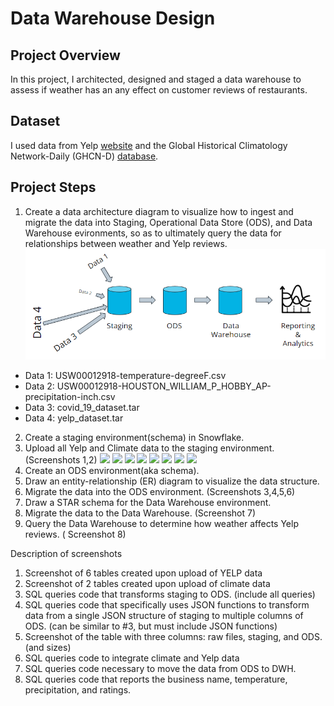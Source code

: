 # Data Warehouse Design

## Project Overview
In this project, I architected, designed and staged a data warehouse to assess if weather has an any effect on customer reviews of restaurants.

## Dataset
I used data from Yelp [website](https://www.yelp.com/dataset/download) and the Global Historical Climatology Network-Daily (GHCN-D) [database](https://crt-climate-explorer.nemac.org/).

## Project Steps
1.	Create a data architecture diagram to visualize how to ingest and migrate the data into Staging, Operational Data Store (ODS), and Data Warehouse evironments, so as to ultimately query the data for relationships between weather and Yelp reviews.
![](architefture.png)
- Data 1: USW00012918-temperature-degreeF.csv
- Data 2: USW00012918-HOUSTON_WILLIAM_P_HOBBY_AP-precipitation-inch.csv
- Data 3: covid_19_dataset.tar
- Data 4: yelp_dataset.tar
2.	Create a staging environment(schema) in Snowflake.
3.	Upload all Yelp and Climate data to the staging environment. (Screenshots 1,2)
![](temperature.png)
![](precipitation.png)
![](covid.png)
![](business.png)
![](tip.png)
![](checkin.png)
![](user.png)
![](review.png)
4.	Create an ODS environment(aka schema).
5.	Draw an entity-relationship (ER) diagram to visualize the data structure.
6.	Migrate the data into the ODS environment. (Screenshots 3,4,5,6)
7.	Draw a STAR schema for the Data Warehouse environment.
8.	Migrate the data to the Data Warehouse. (Screenshot 7)
9.	Query the Data Warehouse to determine how weather affects Yelp reviews. ( Screenshot 8)

Description of screenshots
1.	Screenshot of 6 tables created upon upload of YELP data
2.	Screenshot of 2 tables created upon upload of climate data
3.	SQL queries code that transforms staging to ODS. (include all queries)
4.	SQL queries code that specifically uses JSON functions to transform data from a single JSON structure of staging to multiple columns of ODS. (can be similar to #3, but must include JSON functions)
5.	Screenshot of the table with three columns: raw files, staging, and ODS. (and sizes)
6.	SQL queries code to integrate climate and Yelp data
7.	SQL queries code necessary to move the data from ODS to DWH.
8.	SQL queries code that reports the business name, temperature, precipitation, and ratings.
